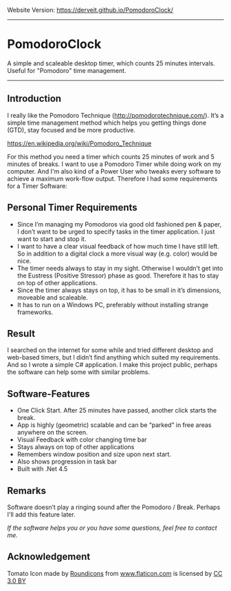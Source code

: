 Website Version:  https://derveit.github.io/PomodoroClock/

-----

# PomodoroClock
A simple and scaleable desktop timer, which counts 25 minutes intervals. Useful for "Pomodoro" time management.

-----

## Introduction
I really like the Pomodoro Technique (http://pomodorotechnique.com/). 
It’s a simple time management method which helps you getting things done (GTD), stay focused and be more productive. 

https://en.wikipedia.org/wiki/Pomodoro_Technique

For this method you need a timer which counts 25 minutes of work and 5 minutes of breaks.
I want to use a Pomodoro Timer while doing work on my computer. And I'm also kind of a Power User who tweaks every software to achieve a maximum work-flow output. 
Therefore I had some requirements for a Timer Software:

## Personal Timer Requirements
* Since I’m managing my Pomodoros via good old fashioned pen & paper, I don’t want to be urged to specify tasks in the timer application. I just want to start and stop it.
* I want to have a clear visual feedback of how much time I have still left. So in addition to a digital clock a more visual way (e.g. color) would be nice.
* The timer needs always to stay in my sight. Otherwise I wouldn’t get into the Eustress (Positive Stressor) phase as good. Therefore it has to stay on top of other applications.
* Since the timer always stays on top, it has to be small in it’s dimensions, moveable and scaleable.
* It has to run on a Windows PC, preferably without installing strange frameworks. 

## Result 
I searched on the internet for some while and tried different desktop and web-based timers, but I didn’t find anything which suited my requirements. 
And so I wrote a simple C# application. I make this project public, perhaps the software can help some with similar problems. 

## Software-Features
* One Click Start. After 25 minutes have passed, another click starts the break. 
* App is highly (geometric) scalable and can be “parked” in free areas anywhere on the screen.
* Visual Feedback with color changing time bar
* Stays always on top of other applications
* Remembers window position and size upon next start.
* Also shows progression in task bar
* Built with .Net 4.5

## Remarks
Software doesn’t play a ringing sound after the Pomodoro / Break. Perhaps I'll add this feature later.  

*If the software helps you or you have some questions, feel free to contact me.*

## Acknowledgement
Tomato Icon made by <a href="http://www.flaticon.com/authors/roundicons" title="Roundicons">Roundicons</a> from <a href="http://www.flaticon.com" title="Flaticon">www.flaticon.com</a> is licensed by <a href="http://creativecommons.org/licenses/by/3.0/" title="Creative Commons BY 3.0" target="_blank">CC 3.0 BY</a></div>
